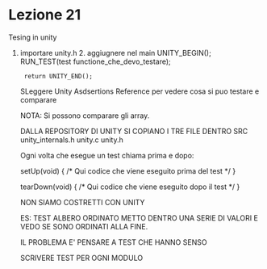# Lezione 21
Tesing in unity

1. importare unity.h
    2. aggiugnere nel main
        UNITY_BEGIN();
        RUN_TEST(test functione_che_devo_testare);
        
        return UNITY_END();
        
    SLeggere Unity Asdsertions Reference per vedere cosa si puo testare e comparare
    
    NOTA: Si possono comparare gli array.
    
    DALLA REPOSITORY DI UNITY SI COPIANO I TRE FILE DENTRO SRC
    unity_internals.h
    unity.c
    unity.h
    
    
    Ogni volta che esegue un test chiama prima e dopo:
    
     setUp(void) {
        /* Qui codice che viene eseguito prima del test */
     }
     
     tearDown(void) {
        /* Qui codice che viene eseguito dopo il test */
     }
     
     NON SIAMO COSTRETTI CON UNITY
     
     ES: TEST ALBERO ORDINATO
     METTO DENTRO UNA SERIE DI VALORI E VEDO SE SONO ORDINATI ALLA FINE.
     
     IL PROBLEMA E' PENSARE A TEST CHE HANNO SENSO
     
     SCRIVERE TEST PER OGNI MODULO
